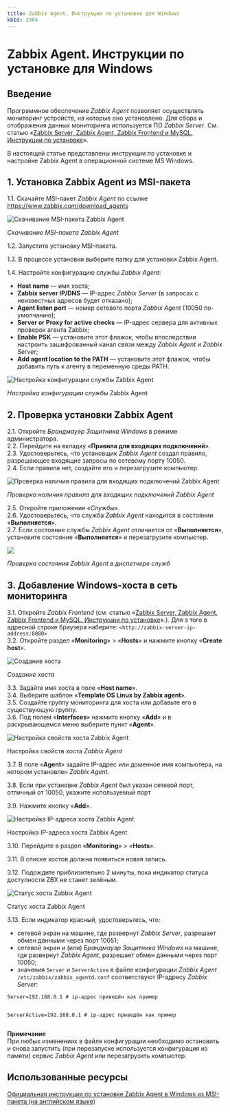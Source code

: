 ```yaml
---
title: Zabbix Agent. Инструкции по установке для Windows
kbId: 2304
---
```


# Zabbix Agent. Инструкции по установке для Windows

## Введение

Программное обеспечение *Zabbix Agent* позволяет осуществлять мониторинг устройств, на которые оно установлено. Для сбора и отображения данных мониторинга используется ПО *Zabbix Server*. См. статью «[Zabbix Server, Zabbix Agent, Zabbix Frontend и MySQL. Инструкции по установке](https://kb.comindware.ru/article.php?id=2292)».

В настоящей статье представлены инструкции по установке и настройке Zabbix Agent в операционной системе MS Windows.

## 1. Установка Zabbix Agent из MSI-пакета

1.1. Скачайте MSI-пакет *Zabbix Agent* по ссылке <https://www.zabbix.com/download_agents>

![Скачивание MSI-пакета Zabbix Agent](https://kb.comindware.ru/assets/img_63bbfec30de92.png)

*Скачивание MSI-пакета Zabbix Agent*

1.2. Запустите установку MSI-пакета.

1.3. В процессе установки выберите папку для установки Zabbix Agent.

1.4. Настройте конфигурацию службы *Zabbix Agent*:

- **Host name** — имя хоста;
- **Zabbix server IP/DNS** — IP-адрес *Zabbix Server* (в запросах с неизвестных адресов будет отказано);
- **Agent listen port** — номер сетевого порта *Zabbix Agent* (10050 по-умолчанию);
- **Server or Proxy for active checks** — IP-адрес сервера для активных проверок агента Zabbix;
- **Enable PSK** — установите этот флажок, чтобы впоследствии настроить зашифрованный канал связи между *Zabbix Agent* и *Zabbix Server*;
- **Add agent location to the PATH** — установите этот флажок, чтобы добавить путь к агенту в переменную среды PATH.

![Настройка конфигурации службы Zabbix Agent](https://kb.comindware.ru/assets/img_63bbfef9ee8a0.png)

*Настройка конфигурации службы* Zabbix Agent

## 2. Проверка установки Zabbix Agent

2.1. Откройте *Брандмауэр Защитника Windows* в режиме администратора.  
2.2. Перейдите на вкладку «**Правила для входящих подключений**».  
2.3. Удостоверьтесь, что установщик *Zabbix Agent* создал правило, разрешающее входящие запросы по сетевому порту 10050.  
2.4. Если правила нет, создайте его и перезагрузите компьютер.

![Проверка наличия правила для входящих подключений Zabbix Agent](https://kb.comindware.ru/assets/img_63bbff2a30cfd.png)

*Проверка наличия правила для входящих подключений Zabbix Agent*

2.5. Откройте приложение «*Службы*».  
2.6. Удостоверьтесь, что служба *Zabbix Agent* находится в состоянии «**Выполняется**».  
2.7. Если состояние службы *Zabbix Agent* отличается от «**Выполняется**», установите состояние «**Выполняется**» и перезагрузите компьютер.

![](https://kb.comindware.ru/assets/img_63bbff44016eb.png)

*Проверка состояния Zabbix Agent в диспетчере служб*

## 3. Добавление Windows-хоста в сеть мониторинга

3.1. Откройте *Zabbix Frontend* (см. статью «[Zabbix Server, Zabbix Agent, Zabbix Frontend и MySQL. Инструкции по установке](app://obsidian.md/Zabbix%20Server,%20Zabbix%20Agent,%20Zabbix%20Frontend%20%D0%B8%20MySQL.%20%D0%98%D0%BD%D1%81%D1%82%D1%80%D1%83%D0%BA%D1%86%D0%B8%D0%B8%20%D0%BF%D0%BE%20%D1%83%D1%81%D1%82%D0%B0%D0%BD%D0%BE%D0%B2%D0%BA%D0%B5)».). Для э того в адресной строке браузера наберите: `<http://zabbix-server-ip-address:8080>`  
3.2. Откройте раздел «**Monitoring**» > «**Hosts**» и нажмите кнопку «**Create host**».

![Создание хоста](https://kb.comindware.ru/assets/img_63bc000e92138.png)

*Создание хоста*

3.3. Задайте имя хоста в поле «**Host name**».  
3.4. Выберите шаблон «**Template OS Linux by Zabbix agent**».  
3.5. Создайте группу мониторинга для хоста или добавьте его в существующую группу.  
3.6. Под полем «**Interfaces**» нажмите кнопку «**Add**» и в раскрывающемся меню выберите пункт «**Agent**».

![Настройка свойств хоста Zabbix Agent](https://kb.comindware.ru/assets/img_63bbffd613538.png)

Настройка свойств хоста *Zabbix Agent*

3.7. В поле «**Agent**» задайте IP-адрес или доменное имя компьютера, на котором установлен *Zabbix Agent*.

3.8. Если при установке *Zabbix Agent* был указан сетевой порт, отличный от 10050, укажите используемый порт

3.9. Нажмите кнопку «**Add**».

![Настройка IP-адреса хоста Zabbix Agent](https://kb.comindware.ru/assets/img_63bbffb0a5b4a.png)

Настройка IP-адреса хоста Zabbix Agent

3.10. Перейдите в раздел «**Monitoring**» > «**Hosts**».

3.11. В списке хостов должна появиться новая запись.

3.12. Подождите приблизительно 2 минуты, пока индикатор статуса доступности ZBX не станет зелёным.

![Статус хоста Zabbix Agent](https://kb.comindware.ru/assets/img_63bbfe8013410.png)

Статус хоста Zabbix Agent

3.13. Если индикатор красный, удостоверьтесь, что:

- сетевой экран на машине, где развернут *Zabbix Server*, разрешает обмен данными через порт 10051;
- сетевой экран и (или) *Брандмауэр Защитника Windows* на машине, где развернут *Zabbix Agent*, разрешает обмен данными через порт 10050;
- значения `Server` и `ServerActive` в файле конфигурации *Zabbix Agent* `/etc/zabbix/zabbix_agentd.conf` соответствуют IP-адресу *Zabbix Server*:

```
Server=192.168.0.1 # ip-адрес приведён как пример


```

```
ServerActive=192.168.0.1 # ip-адрес приведён как пример


```

**Примечание**  
При любых изменениях в файле конфигурации необходимо остановить и снова запустить (при перезапуске используется конфигурация из памяти) сервис *Zabbix Agent* или перезагрузить компьютер.

## Использованные ресурсы

[Официальная инструкция по установке Zabbix Agent в Windows из MSI-пакета (на английском языке)](https://www.zabbix.com/documentation/current/en/manual/installation/install_from_packages/win_msi)

